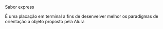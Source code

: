Sabor express

É uma placação em terminal a fins de desenvelver melhor os paradigmas de orientação a objeto proposto pela Alura
